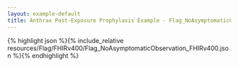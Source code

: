 ```yaml
---
layout: example-default
title: Anthrax Post-Exposure Prophylaxis Example - Flag_NoAsymptomaticObservation_FHIRv400.
---
```


{% highlight json %}{% include_relative resources/Flag/FHIRv400/Flag_NoAsymptomaticObservation_FHIRv400.json %}{% endhighlight %}

